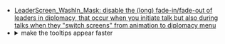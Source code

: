 * [LeaderScreen_WashIn_Mask: disable the (long) fade-in/fade-out of leaders in diplomacy, that occur when you initiate talk but also during talks when they "switch screens" from animation to diplomacy menu](https://www.reddit.com/r/civ/comments/58tbvd/list_of_answers_to_bugs_and_ui_issues_answers_to/d96u9fc/?context=3)
* <details>
    <summary>make the tooltips appear faster</summary>
    <p>
    1. Go to `..\Sid Meier’s Civilization VI\Base\Assets\UI\ToolTips`.
    2. Open `PlotToolTip.lua`. 
    3. Change following value to 0.2:  
    ```lua  
    local TIME_DEFAULT_PAUSE :number = 1.1;  
    ```  
    4. In the same folder, open `PlotToolTip.xml`.
    5. Change the number in `Speed="4"` to whatever you want (higher = faster).
</p>
</details>
